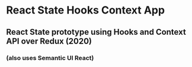 # React State Hooks Context App

## React State prototype using Hooks and Context API over Redux (2020)

### (also uses Semantic UI React)
